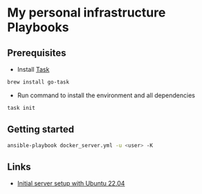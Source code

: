 # My personal infrastructure Playbooks

## Prerequisites

- Install [Task](https://taskfile.dev/)

```sh
brew install go-task
```

- Run command to install the environment and all dependencies

```sh
task init
```

## Getting started

```sh
ansible-playbook docker_server.yml -u <user> -K
```

## Links

- [Initial server setup with Ubuntu 22.04][server_setup_ubuntu]

<!-- Link labels: -->

[server_setup_ubuntu]: https://www.digitalocean.com/community/tutorials/initial-server-setup-with-ubuntu-22-04
[htpc-download-box]: https://github.com/sebgl/htpc-download-box
